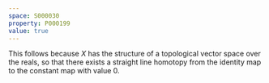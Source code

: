 ```yaml
---
space: S000030
property: P000199
value: true
---
```


This follows because $X$ has the structure of a topological vector space over the reals, so that there exists a straight line homotopy from the identity map to the constant map with value $0$.
